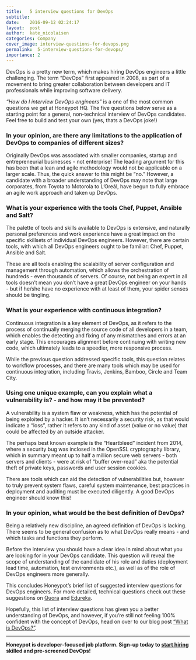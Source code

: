 ```yaml
---
title:   5 interview questions for DevOps
subtitle:
date:    2016-09-12 02:24:17
layout:  post
author:  kate_nicolaisen
categories: Company
cover_image: interview-questions-for-devops.png
permalink:  5-interview-questions-for-devops/
importance: 2
---
```

DevOps is a pretty new term, which makes hiring DevOps engineers a little challenging. The term “DevOps” first appeared in 2008, as part of a movement to bring greater collaboration between developers and IT professionals while improving software delivery. 

<!--more--> 

*“How do I interview DevOps engineers”* is a one of the most common questions we get at Honeypot HQ. The five questions below serve as a starting point for a general, non-technical interview of DevOps candidates. Feel free to build and test your own (yes, thats a DevOps joke!) 

### In your opinion, are there any limitations to the application of DevOps to companies of different sizes?

Originally DevOps was associated with smaller companies, startup and entrepreneurial businesses - not enterprise! The leading argument for this has been that a lean and agile methodology would not be applicable on a larger scale. Thus, the quick answer to this might be “no.” However, a candidate with a broader understanding of DevOps may note that large corporates, from Toyota to Motorola to L’Oreál, have begun to fully embrace an agile work approach and taken up DevOps. 

### What is your experience with the tools Chef, Puppet, Ansible and Salt? 

The palette of tools and skills available to DevOps is extensive, and naturally personal preferences and work experience have a great impact on the specific skillsets of individual DevOps engineers. However, there are certain tools, with which all DevOps engineers ought to be familiar: Chef, Puppet, Ansible and Salt. 

These are all tools enabling the scalability of server configuration and management through automation, which allows the orchestration of hundreds - even thousands of servers. Of course, not being an expert in all tools doesn’t mean you don’t have a great DevOps engineer on your hands - but if he/she have no experience with at least of them, your spider senses should be tingling. 

### What is your experience with continuous integration?

Continuous integration is a key element of DevOps, as it refers to the process of continually merging the source code of all developers in a team, which enables the detecting and fixing of any mismatches and errors at an early stage. This encourages alignment before continuing with writing new code, which ultimately leads to a speedier, more responsive process. 

While the previous question addressed specific tools, this question relates to workflow processes, and there are many tools which may be used for continuous integration, including Travis, Jenkins, Bamboo, Circle and Team City. 

### Using one unique example, can you explain what a vulnerability is? - and how may it be prevented? 

A vulnerability is a system flaw or weakness, which has the potential of being exploited by a hacker. It isn’t necessarily a security risk, as that would indicate a “loss”, rather it  refers to any kind of asset (value or no value) that could be affected by an outside attacker. 

The perhaps best known example is the “Heartbleed” incident from 2014, where a security bug was inclosed in the OpenSSL cryptography library, which in summary meant up to half a million secure web servers - both servers and clients - were at risk of “buffer over-read” aka the potential theft of private keys, passwords and user session cookies. 

There are tools which can aid the detection of vulnerabilities but, however to truly prevent system flaws, careful system maintenance, best practices in deployment and auditing must be executed diligently. A good DevOps engineer should know this!

### In your opinion, what would be the best definition of DevOps? 

Being a relatively new discipline, an agreed definition of DevOps is lacking. There seems to be general confusion as to what DevOps really means - and which tasks and functions they perform. 

Before the interview you should have a clear idea in mind about what you are looking for in your DevOps candidate. This question will reveal the scope of understanding of the candidate of his role and duties (deployment lead time, automation, test environments etc.), as well as of the role of DevOps engineers more generally.

This concludes Honeypot’s brief list of suggested interview questions for DevOps engineers. For more detailed, technical questions check out these suggestions on [Quora](https://www.quora.com/What-are-some-good-interview-questions-for-a-DevOps-position) and [Edureka](http://www.edureka.co/blog/interview-questions/top-devops-interview-questions-2016/). 

Hopefully, this list of interview questions has given you a better understanding of DevOps, and however, if you’re still not feeling 100% confident with the concept of DevOps, head on over to our blog post [“What is DevOps?”](http://blog.honeypot.io/what-is-DevOps). 

***
	
**Honeypot is developer-focused job platform. Sign-up today to [start hiring](https://www.honeypot.io/pages/for_employers?utm_source=5devops) skilled and pre-screened DevOps!**